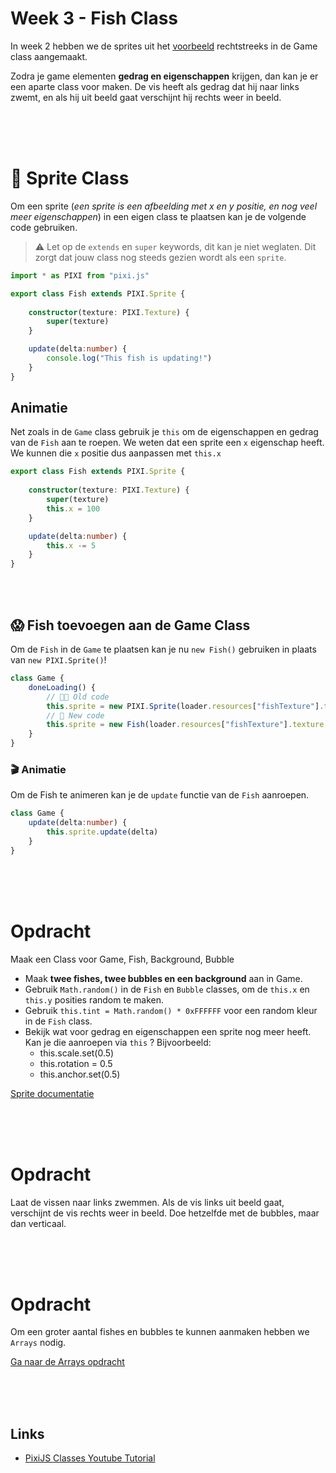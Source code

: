 # Week 3 - Fish Class

In week 2 hebben we de sprites uit het [voorbeeld](https://pixijs.io/examples/#/sprite/basic.js) rechtstreeks in de Game class aangemaakt.

Zodra je game elementen **gedrag en eigenschappen** krijgen, dan kan je er een aparte class voor maken. De vis heeft als gedrag dat hij naar links zwemt, en als hij uit beeld gaat verschijnt hij rechts weer in beeld. 

<br>
<br>
<br>

# 🐠 Sprite Class

Om een sprite (*een sprite is een afbeelding met x en y positie, en nog veel meer eigenschappen*) in een eigen class te plaatsen kan je de volgende code gebruiken. 

> ⚠️ Let op de `extends` en `super` keywords, dit kan je niet weglaten. Dit zorgt dat jouw class nog steeds gezien wordt als een `sprite`.

```typescript
import * as PIXI from "pixi.js"

export class Fish extends PIXI.Sprite {
    
    constructor(texture: PIXI.Texture) {
        super(texture)
    }

    update(delta:number) {
        console.log("This fish is updating!")
    }
}

```
## Animatie

Net zoals in de `Game` class gebruik je `this` om de eigenschappen en gedrag van de `Fish` aan te roepen. We weten dat een sprite een `x` eigenschap heeft. We kunnen die `x` positie dus aanpassen met `this.x`

```typescript
export class Fish extends PIXI.Sprite {
    
    constructor(texture: PIXI.Texture) {
        super(texture)
        this.x = 100
    }

    update(delta:number) {
        this.x -= 5
    }
}

```

<br>
<br>

## 😱 Fish toevoegen aan de Game Class

Om de `Fish` in de `Game` te plaatsen kan je nu `new Fish()` gebruiken in plaats van `new PIXI.Sprite()`!

```typescript
class Game {
    doneLoading() {
        // 👴🏻 Old code
        this.sprite = new PIXI.Sprite(loader.resources["fishTexture"].texture!)
        // 🤩 New code
        this.sprite = new Fish(loader.resources["fishTexture"].texture!)
    }
}
```
### 🎬 Animatie

Om de Fish te animeren kan je de `update` functie van de `Fish` aanroepen.

```typescript
class Game {
    update(delta:number) {
        this.sprite.update(delta)
    }
}
```


<br>
<br>
<br>

# Opdracht

Maak een Class voor Game, Fish, Background, Bubble

- Maak **twee fishes, twee bubbles en een background** aan in Game.
- Gebruik `Math.random()` in de `Fish` en `Bubble` classes, om de `this.x` en `this.y` posities random te maken.
- Gebruik `this.tint = Math.random() * 0xFFFFFF` voor een random kleur in de `Fish` class.
- Bekijk wat voor gedrag en eigenschappen een sprite nog meer heeft. Kan je die aanroepen via `this` ? Bijvoorbeeld:
    - this.scale.set(0.5)
    - this.rotation = 0.5
    - this.anchor.set(0.5)

[Sprite documentatie](https://pixijs.download/dev/docs/PIXI.Sprite.html)

<br>
<br>
<br>

# Opdracht

Laat de vissen naar links zwemmen. Als de vis links uit beeld gaat, verschijnt de vis rechts weer in beeld. Doe hetzelfde met de bubbles, maar dan verticaal.

<br>
<br>
<br>

# Opdracht

Om een groter aantal fishes en bubbles te kunnen aanmaken hebben we `Arrays` nodig.

[Ga naar de Arrays opdracht](./week3-arrays.md)

<br>
<br>
<br>

## Links

- [PixiJS Classes Youtube Tutorial](https://www.youtube.com/watch?v=NG5qxx9Ij6Q)